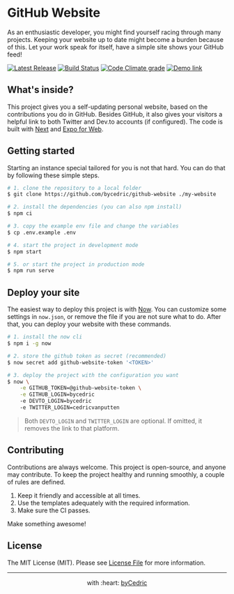 # GitHub Website

As an enthusiastic developer, you might find yourself racing through many projects.
Keeping your website up to date might become a burden because of this.
Let your work speak for itself, have a simple site shows your GitHub feed!

[![Latest Release](https://img.shields.io/github/release/byCedric/GitHub-Website/all.svg?style=flat-square)](https://github.com/byCedric/GitHub-Website/releases)
[![Build Status](https://img.shields.io/github/workflow/status/byCedric/Github-Website/CI/master.svg?style=flat-square)](https://github.com/byCedric/GitHub-Website/actions)
[![Code Climate grade](https://img.shields.io/codeclimate/maintainability/byCedric/GitHub-Website.svg?style=flat-square)](https://codeclimate.com/github/byCedric/GitHub-Website)
[![Demo link](https://img.shields.io/badge/demo-web-lightgrey.svg?style=flat-square)](https://bycedric.com)

## What's inside?

This project gives you a self-updating personal website, based on the contributions you do in GitHub.
Besides GitHub, it also gives your visitors a helpful link to both Twitter and Dev.to accounts (if configured).
The code is built with [Next](https://github.com/zeit/next.js) and [Expo for Web](https://docs.expo.io/versions/v33.0.0/introduction/running-in-the-browser/).

## Getting started

Starting an instance special tailored for you is not that hard.
You can do that by following these simple steps.

```bash
# 1. clone the repository to a local folder
$ git clone https://github.com/bycedric/github-website ./my-website

# 2. install the dependencies (you can also npm install)
$ npm ci

# 3. copy the example env file and change the variables
$ cp .env.example .env

# 4. start the project in development mode
$ npm start

# 5. or start the project in production mode
$ npm run serve
```

## Deploy your site

The easiest way to deploy this project is with [Now](https://now.sh).
You can customize some settings in `now.json`, or remove the file if you are not sure what to do.
After that, you can deploy your website with these commands.

```bash
# 1. install the now cli
$ npm i -g now

# 2. store the github token as secret (recommended)
$ now secret add github-website-token '<TOKEN>'

# 3. deploy the project with the configuration you want
$ now \
	-e GITHUB_TOKEN=@github-website-token \
	-e GITHUB_LOGIN=bycedric
	-e DEVTO_LOGIN=bycedric
	-e TWITTER_LOGIN=cedricvanputten
```

> Both `DEVTO_LOGIN` and `TWITTER_LOGIN` are optional. If omitted, it removes the link to that platform.

## Contributing

Contributions are always welcome.
This project is open-source, and anyone may contribute.
To keep the project healthy and running smoothly, a couple of rules are defined.

1. Keep it friendly and accessible at all times.
2. Use the templates adequately with the required information.
3. Make sure the CI passes.

Make something awesome!

## License

The MIT License (MIT). Please see [License File](LICENSE.md) for more information.

--- ---

<p align="center">
 with :heart: <a href="https://bycedric.com" target="_blank">byCedric</a>
</p>
